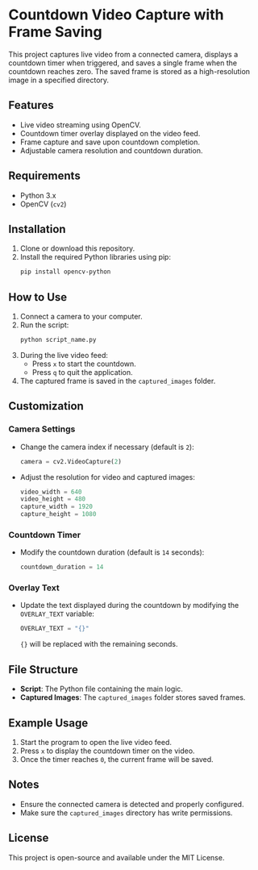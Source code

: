 # Countdown Video Capture with Frame Saving

This project captures live video from a connected camera, displays a countdown timer when triggered, and saves a single frame when the countdown reaches zero. The saved frame is stored as a high-resolution image in a specified directory.

## Features
- Live video streaming using OpenCV.
- Countdown timer overlay displayed on the video feed.
- Frame capture and save upon countdown completion.
- Adjustable camera resolution and countdown duration.

## Requirements
- Python 3.x
- OpenCV (`cv2`)

## Installation
1. Clone or download this repository.
2. Install the required Python libraries using pip:
   ```bash
   pip install opencv-python
   ```

## How to Use
1. Connect a camera to your computer.
2. Run the script:
   ```bash
   python script_name.py
   ```
3. During the live video feed:
   - Press `x` to start the countdown.
   - Press `q` to quit the application.
4. The captured frame is saved in the `captured_images` folder.

## Customization

### Camera Settings
- Change the camera index if necessary (default is `2`):
  ```python
  camera = cv2.VideoCapture(2)
  ```
- Adjust the resolution for video and captured images:
  ```python
  video_width = 640
  video_height = 480
  capture_width = 1920
  capture_height = 1080
  ```

### Countdown Timer
- Modify the countdown duration (default is `14` seconds):
  ```python
  countdown_duration = 14
  ```

### Overlay Text
- Update the text displayed during the countdown by modifying the `OVERLAY_TEXT` variable:
  ```python
  OVERLAY_TEXT = "{}"
  ```
  `{}` will be replaced with the remaining seconds.

## File Structure
- **Script**: The Python file containing the main logic.
- **Captured Images**: The `captured_images` folder stores saved frames.

## Example Usage
1. Start the program to open the live video feed.
2. Press `x` to display the countdown timer on the video.
3. Once the timer reaches `0`, the current frame will be saved.

## Notes
- Ensure the connected camera is detected and properly configured.
- Make sure the `captured_images` directory has write permissions.

## License
This project is open-source and available under the MIT License.

